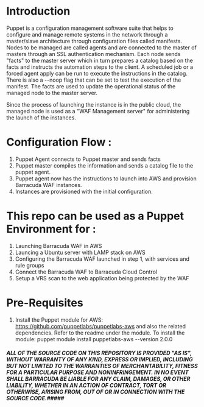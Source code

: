 # Introduction

Puppet is a configuration management software suite that helps to configure and manage remote systems in the network through a master/slave architecture through configuration files called manifests.
Nodes to be managed are called agents and are connected to the master of masters through an SSL authentication mechanism. Each node sends "facts" to the master server which in turn prepares a catalog based on the facts and instructs the automation steps to the client. A scheduled job or a forced agent apply can be run to execute the instructions in the catalog.
There is also a --noop flag that can be set to test the execution of the manifest. 
The facts are used to update the operational status of the managed node to the master server.

Since the process of launching the instance is in the public cloud, the managed node is used as a "WAF Management server" for administering the launch of the instances.

# Configuration Flow :
1. Puppet Agent connects to Puppet master and sends facts
2. Puppet master compiles the information and sends a catalog file to the puppet agent.
3. Puppet agent now has the instructions to launch into AWS and provision Barracuda WAF instances.
4. Instances are provisioned with the initial configuration.

# This repo can be used as a Puppet Environment for :
1. Launching Barracuda WAF in AWS
2. Launcing a Ubuntu server with LAMP stack on AWS
3. Configuring the Barracuda WAF launched in step 1, with services and rule groups
4. Connect the Barracuda WAF to Barracuda Cloud Control
5. Setup a VRS scan to the web application being protected by the WAF

# Pre-Requisites
1. Install the Puppet module for AWS: https://github.com/puppetlabs/puppetlabs-aws and also the related dependencies. Refer to the readme under the module.
   To install the module: puppet module install puppetlabs-aws --version 2.0.0

##### ALL OF THE SOURCE CODE ON THIS REPOSITORY IS PROVIDED "AS IS", WITHOUT WARRANTY OF ANY KIND, EXPRESS OR IMPLIED, INCLUDING BUT NOT LIMITED TO THE WARRANTIES OF MERCHANTABILITY, FITNESS FOR A PARTICULAR PURPOSE AND NONINFRINGEMENT. IN NO EVENT SHALL BARRACUDA BE LIABLE FOR ANY CLAIM, DAMAGES, OR OTHER LIABILITY, WHETHER IN AN ACTION OF CONTRACT, TORT OR OTHERWISE, ARISING FROM, OUT OF OR IN CONNECTION WITH THE SOURCE CODE.#####
